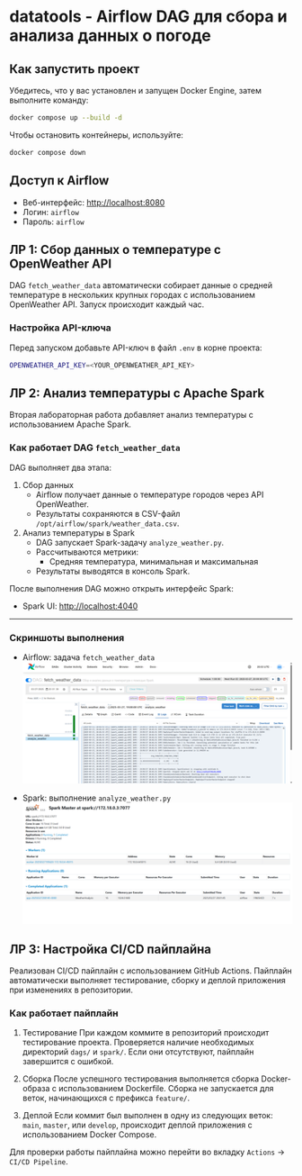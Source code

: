 # datatools - Airflow DAG для сбора и анализа данных о погоде

## Как запустить проект

Убедитесь, что у вас установлен и запущен Docker Engine, затем выполните команду:

```sh
docker compose up --build -d
```

Чтобы остановить контейнеры, используйте:

```sh
docker compose down
```

## Доступ к Airflow

- Веб-интерфейс: [http://localhost:8080](http://localhost:8080)
- Логин: `airflow`
- Пароль: `airflow`

## ЛР 1: Сбор данных о температуре с OpenWeather API

DAG `fetch_weather_data` автоматически собирает данные о средней температуре в
нескольких крупных городах с использованием OpenWeather API. Запуск происходит
каждый час.

### Настройка API-ключа

Перед запуском добавьте API-ключ в файл `.env` в корне проекта:

```sh
OPENWEATHER_API_KEY=<YOUR_OPENWEATHER_API_KEY>
```

## ЛР 2: Анализ температуры с Apache Spark

Вторая лабораторная работа добавляет анализ температуры с использованием Apache Spark.

### Как работает DAG `fetch_weather_data`

DAG выполняет два этапа:

1. Сбор данных  
   - Airflow получает данные о температуре городов через API OpenWeather.
   - Результаты сохраняются в CSV-файл `/opt/airflow/spark/weather_data.csv`.
2. Анализ температуры в Spark
   - DAG запускает Spark-задачу `analyze_weather.py`.
   - Рассчитываются метрики:
     - Средняя температура, минимальная и максимальная
   - Результаты выводятся в консоль Spark.

После выполнения DAG можно открыть интерфейс Spark:

- Spark UI: [http://localhost:4040](http://localhost:4040)

---

### Скриншоты выполнения

- Airflow: задача `fetch_weather_data`
  ![fetch_weather_data_task](images/fetch_weather_data_task.png)

- Spark: выполнение `analyze_weather.py`
  ![analyze_weather_spark_job](images/analyze_weather_spark_job.png)

## ЛР 3: Настройка CI/CD пайплайна

Реализован CI/CD пайплайн с использованием GitHub Actions. Пайплайн автоматически
выполняет тестирование, сборку и деплой приложения при изменениях в репозитории.

### Как работает пайплайн

1. Тестирование
   При каждом коммите в репозиторий происходит тестирование проекта. Проверяется
   наличие необходимых директорий `dags/` и `spark/`. Если они отсутствуют,
   пайплайн завершится с ошибкой.

2. Сборка
   После успешного тестирования выполняется сборка Docker-образа с использованием
   Dockerfile. Сборка не запускается для веток, начинающихся с префикса `feature/`.

3. Деплой
   Если коммит был выполнен в одну из следующих веток: `main`, `master`, или `develop`,
   происходит деплой приложения с использованием Docker Compose.

Для проверки работы пайплайна можно перейти во вкладку `Actions` -> `CI/CD Pipeline`.
